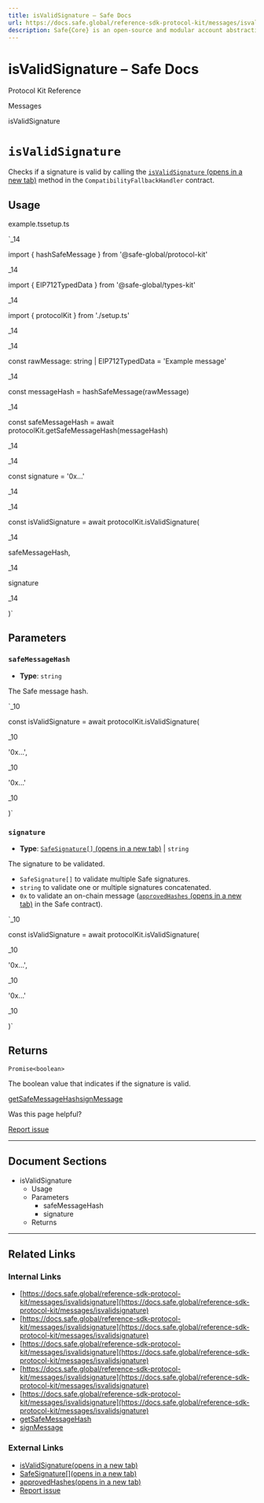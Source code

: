 ```yaml
---
title: isValidSignature – Safe Docs
url: https://docs.safe.global/reference-sdk-protocol-kit/messages/isvalidsignature
description: Safe{Core} is an open-source and modular account abstraction stack. Learn about its features and how to use it.
---
```


# isValidSignature – Safe Docs

Protocol Kit Reference

Messages

isValidSignature

# `isValidSignature`

Checks if a signature is valid by calling the [`isValidSignature` (opens in a new tab)](https://github.com/safe-global/safe-smart-account/blob/main/contracts/handler/CompatibilityFallbackHandler.sol#L57) method in the `CompatibilityFallbackHandler` contract.

## Usage



example.tssetup.ts

`_14

import { hashSafeMessage } from '@safe-global/protocol-kit'

_14

import { EIP712TypedData } from '@safe-global/types-kit'

_14

import { protocolKit } from './setup.ts'

_14

_14

const rawMessage: string | EIP712TypedData = 'Example message'

_14

const messageHash = hashSafeMessage(rawMessage)

_14

const safeMessageHash = await protocolKit.getSafeMessageHash(messageHash)

_14

_14

const signature = '0x...'

_14

_14

const isValidSignature = await protocolKit.isValidSignature(

_14

safeMessageHash,

_14

signature

_14

)`

## Parameters

### `safeMessageHash`

- **Type**: `string`

The Safe message hash.

`_10

const isValidSignature = await protocolKit.isValidSignature(

_10

'0x...',

_10

'0x...'

_10

)`

### `signature`

- **Type**: [`SafeSignature[]` (opens in a new tab)](https://github.com/safe-global/safe-core-sdk/blob/main/packages/types-kit/src/types.ts#L46-L52) | `string`

The signature to be validated.

- `SafeSignature[]` to validate multiple Safe signatures.
- `string` to validate one or multiple signatures concatenated.
- `0x` to validate an on-chain message ([`approvedHashes` (opens in a new tab)](https://github.com/safe-global/safe-smart-account/blob/main/contracts/Safe.sol#L69) in the Safe contract).

`_10

const isValidSignature = await protocolKit.isValidSignature(

_10

'0x...',

_10

'0x...'

_10

)`

## Returns

`Promise<boolean>`

The boolean value that indicates if the signature is valid.

[getSafeMessageHash](/reference-sdk-protocol-kit/messages/getsafemessagehash "getSafeMessageHash")[signMessage](/reference-sdk-protocol-kit/messages/signmessage "signMessage")

Was this page helpful?

[Report issue](https://github.com/safe-global/safe-docs/issues/new?assignees=&labels=nextra-feedback&projects=&template=nextra-feedback.yml&title=%5BFeedback%5D+)

---

## Document Sections

- isValidSignature
  - Usage
  - Parameters
    - safeMessageHash
    - signature
  - Returns

---

## Related Links

### Internal Links

- [https://docs.safe.global/reference-sdk-protocol-kit/messages/isvalidsignature](https://docs.safe.global/reference-sdk-protocol-kit/messages/isvalidsignature)
- [https://docs.safe.global/reference-sdk-protocol-kit/messages/isvalidsignature](https://docs.safe.global/reference-sdk-protocol-kit/messages/isvalidsignature)
- [https://docs.safe.global/reference-sdk-protocol-kit/messages/isvalidsignature](https://docs.safe.global/reference-sdk-protocol-kit/messages/isvalidsignature)
- [https://docs.safe.global/reference-sdk-protocol-kit/messages/isvalidsignature](https://docs.safe.global/reference-sdk-protocol-kit/messages/isvalidsignature)
- [https://docs.safe.global/reference-sdk-protocol-kit/messages/isvalidsignature](https://docs.safe.global/reference-sdk-protocol-kit/messages/isvalidsignature)
- [getSafeMessageHash](https://docs.safe.global/reference-sdk-protocol-kit/messages/getsafemessagehash)
- [signMessage](https://docs.safe.global/reference-sdk-protocol-kit/messages/signmessage)

### External Links

- [isValidSignature(opens in a new tab)](https://github.com/safe-global/safe-smart-account/blob/main/contracts/handler/CompatibilityFallbackHandler.sol)
- [SafeSignature[](opens in a new tab)](https://github.com/safe-global/safe-core-sdk/blob/main/packages/types-kit/src/types.ts)
- [approvedHashes(opens in a new tab)](https://github.com/safe-global/safe-smart-account/blob/main/contracts/Safe.sol)
- [Report issue](https://github.com/safe-global/safe-docs/issues/new?assignees=&labels=nextra-feedback&projects=&template=nextra-feedback.yml&title=%5BFeedback%5D+)

